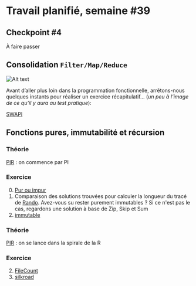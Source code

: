 # Travail planifié, semaine #39

## Checkpoint #4
À faire passer

## Consolidation `Filter/Map/Reduce` ###

![Alt text](yoda.png)

Avant d’aller plus loin dans la programmation fonctionnelle, arrêtons-nous quelques instants pour réaliser un exercice récapitulatif... (*un peu à l’image de ce qu’il y aura au test pratique*):

[SWAPI](../exos/swapi/)


##  Fonctions pures, immutabilité et récursion
### Théorie
[PIR](../supports/source/04-PIR1.md) : on commence par PI

###  Exercice
0. [Pur ou impur](../exos/vrac/PureImpureA.pdf)
1. Comparaison des solutions trouvées pour calculer la longueur du tracé de [Rando](../exos/randoPureZip/README.md). Avez-vous su rester purement immutables ? Si ce n'est pas le cas, regardons une solution à base de Zip, Skip et Sum
2. [immutable](../exos/immutable)

### Théorie
[PIR](../supports/source/04-PIR1.md) : on se lance dans la spirale de la R

###  Exercice
2. [FileCount](../exos/filecount)
3. [silkroad](../exos/silkroad)

